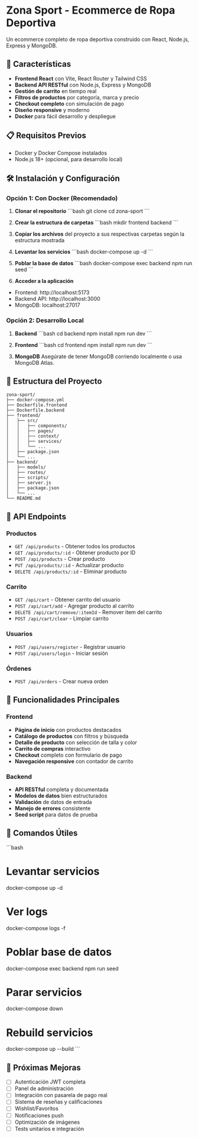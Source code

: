 # Zona Sport - Ecommerce de Ropa Deportiva

Un ecommerce completo de ropa deportiva construido con React, Node.js, Express y MongoDB.

## 🚀 Características

- **Frontend React** con Vite, React Router y Tailwind CSS
- **Backend API RESTful** con Node.js, Express y MongoDB
- **Gestión de carrito** en tiempo real
- **Filtros de productos** por categoría, marca y precio
- **Checkout completo** con simulación de pago
- **Diseño responsive** y moderno
- **Docker** para fácil desarrollo y despliegue

## 📋 Requisitos Previos

- Docker y Docker Compose instalados
- Node.js 18+ (opcional, para desarrollo local)

## 🛠️ Instalación y Configuración

### Opción 1: Con Docker (Recomendado)

1. **Clonar el repositorio**
   \`\`\`bash
   git clone <tu-repositorio>
   cd zona-sport
   \`\`\`

2. **Crear la estructura de carpetas**
   \`\`\`bash
   mkdir frontend backend
   \`\`\`

3. **Copiar los archivos** del proyecto a sus respectivas carpetas según la estructura mostrada

4. **Levantar los servicios**
   \`\`\`bash
   docker-compose up -d
   \`\`\`

5. **Poblar la base de datos**
   \`\`\`bash
   docker-compose exec backend npm run seed
   \`\`\`

6. **Acceder a la aplicación**

- Frontend: http://localhost:5173
- Backend API: http://localhost:3000
- MongoDB: localhost:27017

### Opción 2: Desarrollo Local

1. **Backend**
   \`\`\`bash
   cd backend
   npm install
   npm run dev
   \`\`\`

2. **Frontend**
   \`\`\`bash
   cd frontend
   npm install
   npm run dev
   \`\`\`

3. **MongoDB**
   Asegúrate de tener MongoDB corriendo localmente o usa MongoDB Atlas.

## 📁 Estructura del Proyecto

```
zona-sport/
├── docker-compose.yml
├── Dockerfile.frontend
├── Dockerfile.backend
├── frontend/
│   ├── src/
│   │   ├── components/
│   │   ├── pages/
│   │   ├── context/
│   │   ├── services/
│   │   └── ...
│   ├── package.json
│   └── ...
├── backend/
│   ├── models/
│   ├── routes/
│   ├── scripts/
│   ├── server.js
│   ├── package.json
│   └── ...
└── README.md
```

## 🔌 API Endpoints

### Productos

- `GET /api/products` - Obtener todos los productos
- `GET /api/products/:id` - Obtener producto por ID
- `POST /api/products` - Crear producto
- `PUT /api/products/:id` - Actualizar producto
- `DELETE /api/products/:id` - Eliminar producto

### Carrito

- `GET /api/cart` - Obtener carrito del usuario
- `POST /api/cart/add` - Agregar producto al carrito
- `DELETE /api/cart/remove/:itemId` - Remover item del carrito
- `POST /api/cart/clear` - Limpiar carrito

### Usuarios

- `POST /api/users/register` - Registrar usuario
- `POST /api/users/login` - Iniciar sesión

### Órdenes

- `POST /api/orders` - Crear nueva orden

## 🎯 Funcionalidades Principales

### Frontend

- **Página de inicio** con productos destacados
- **Catálogo de productos** con filtros y búsqueda
- **Detalle de producto** con selección de talla y color
- **Carrito de compras** interactivo
- **Checkout** completo con formulario de pago
- **Navegación responsive** con contador de carrito

### Backend

- **API RESTful** completa y documentada
- **Modelos de datos** bien estructurados
- **Validación** de datos de entrada
- **Manejo de errores** consistente
- **Seed script** para datos de prueba

## 🔧 Comandos Útiles

\`\`\`bash

# Levantar servicios

docker-compose up -d

# Ver logs

docker-compose logs -f

# Poblar base de datos

docker-compose exec backend npm run seed

# Parar servicios

docker-compose down

# Rebuild servicios

docker-compose up --build
\`\`\`

## 🌟 Próximas Mejoras

- [ ] Autenticación JWT completa
- [ ] Panel de administración
- [ ] Integración con pasarela de pago real
- [ ] Sistema de reseñas y calificaciones
- [ ] Wishlist/Favoritos
- [ ] Notificaciones push
- [ ] Optimización de imágenes
- [ ] Tests unitarios e integración

